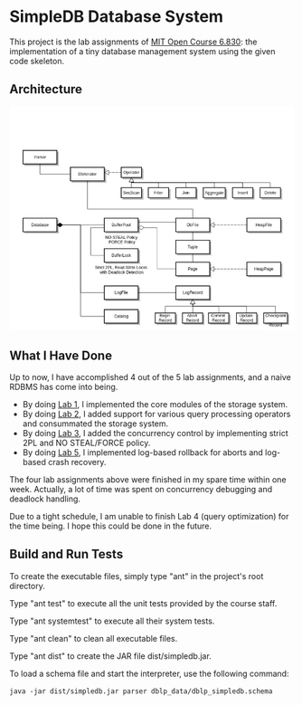 # SimpleDB Database System

This project is the lab assignments of [MIT Open Course 6.830](http://ocw.mit.edu/courses/electrical-engineering-and-computer-science/6-830-database-systems-fall-2010/assignments/): the implementation of a tiny database management system using the given code skeleton.

## Architecture

![architecture](doc/architecture.jpg)

## What I Have Done

Up to now, I have accomplished 4 out of the 5 lab assignments, and a naive RDBMS has come into being.
* By doing [Lab 1](http://db.csail.mit.edu/6.830/assignments/lab1.html), I implemented the core modules of the storage system.
* By doing [Lab 2](http://db.csail.mit.edu/6.830/assignments/lab2.html), I added support for various query processing operators and consummated the storage system.
* By doing [Lab 3](http://db.csail.mit.edu/6.830/assignments/lab3.html), I added the concurrency control by implementing strict 2PL and NO STEAL/FORCE policy.
* By doing [Lab 5](http://db.csail.mit.edu/6.830/assignments/lab5.html), I implemented log-based rollback for aborts and log-based crash recovery.

The four lab assignments above were finished in my spare time within one week.
Actually, a lot of time was spent on concurrency debugging and deadlock handling.

Due to a tight schedule, I am unable to finish Lab 4 (query optimization) for the time being.
I hope this could be done in the future.

## Build and Run Tests

To create the executable files, simply type "ant" in the project's root directory.

Type "ant test" to execute all the unit tests provided by the course staff.

Type "ant systemtest" to execute all their system tests.

Type "ant clean" to clean all executable files.

Type "ant dist" to create the JAR file dist/simpledb.jar.

To load a schema file and start the interpreter, use the following command:

	java -jar dist/simpledb.jar parser dblp_data/dblp_simpledb.schema

